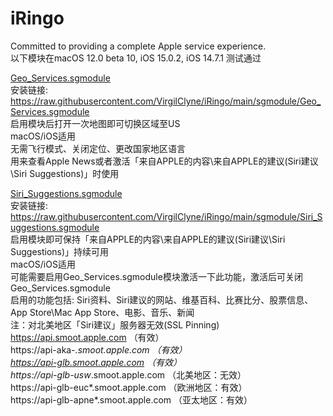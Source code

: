 # iRingo
Committed to providing a complete Apple service experience.  
以下模块在macOS 12.0 beta 10, iOS 15.0.2, iOS 14.7.1 测试通过  
  
[Geo_Services.sgmodule](./sgmodule/Geo_Services.sgmodule " Rewrite Apple Geo Services Country Code")   
安装链接: https://raw.githubusercontent.com/VirgilClyne/iRingo/main/sgmodule/Geo_Services.sgmodule   
启用模块后打开一次地图即可切换区域至US  
macOS/iOS适用  
无需飞行模式、关闭定位、更改国家地区语言  
用来查看Apple News或者激活「来自APPLE的内容\来自APPLE的建议(Siri建议\Siri Suggestions)」时使用  
  
[Siri_Suggestions.sgmodule](./sgmodule/Siri_Suggestions.sgmodule " Location-Based Siri Suggestions for Spotlight & Look Up & Safari")  
安装链接: https://raw.githubusercontent.com/VirgilClyne/iRingo/main/sgmodule/Siri_Suggestions.sgmodule  
启用模块即可保持「来自APPLE的内容\来自APPLE的建议(Siri建议\Siri Suggestions)」持续可用   
macOS/iOS适用  
可能需要启用Geo_Services.sgmodule模块激活一下此功能，激活后可关闭Geo_Services.sgmodule  
启用的功能包括: Siri资料、Siri建议的网站、维基百科、比赛比分、股票信息、App Store\Mac App Store、电影、音乐、新闻  
注：对北美地区「Siri建议」服务器无效(SSL Pinning)  
https://api.smoot.apple.com             （有效）  
https://api-aka-*.smoot.apple.com       （有效）  
https://api-glb.smoot.apple.com         （有效）  
https://api-glb-usw*.smoot.apple.com    （北美地区：无效）  
https://api-glb-euc*.smoot.apple.com    （欧洲地区：有效）  
https://api-glb-apne*.smoot.apple.com   （亚太地区：有效）  